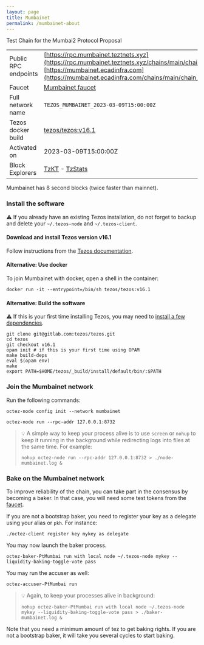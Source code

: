 ```yaml
---
layout: page
title: Mumbainet
permalink: /mumbainet-about
---
```


Test Chain for the Mumbai2 Protocol Proposal

| | |
|-------|---------------------|
| Public RPC endpoints | [https://rpc.mumbainet.teztnets.xyz](https://rpc.mumbainet.teztnets.xyz/chains/main/chain_id)<br/>[https://mumbainet.ecadinfra.com](https://mumbainet.ecadinfra.com/chains/main/chain_id)<br/> |
| Faucet | [Mumbainet faucet](https://faucet.mumbainet.teztnets.xyz) |
| Full network name | `TEZOS_MUMBAINET_2023-03-09T15:00:00Z` |
| Tezos docker build | [tezos/tezos:v16.1](https://hub.docker.com/r/tezos/tezos/tags?page=1&ordering=last_updated&name=v16.1) |
| Activated on | 2023-03-09T15:00:00Z |
| Block Explorers | [TzKT](https://mumbainet.tzkt.io) - [TzStats](https://mumbai.tzstats.com) |


Mumbainet has 8 second blocks (twice faster than mainnet).


### Install the software

⚠️  If you already have an existing Tezos installation, do not forget to backup and delete your `~/.tezos-node` and `~/.tezos-client`.


#### Download and install Tezos version v16.1

Follow instructions from the [Tezos documentation](https://tezos.gitlab.io/introduction/howtoget.html#installing-binaries).


#### Alternative: Use docker

To join Mumbainet with docker, open a shell in the container:

```
docker run -it --entrypoint=/bin/sh tezos/tezos:v16.1
```

#### Alternative: Build the software

⚠️  If this is your first time installing Tezos, you may need to [install a few dependencies](https://tezos.gitlab.io/introduction/howtoget.html#setting-up-the-development-environment-from-scratch).

```
git clone git@gitlab.com:tezos/tezos.git
cd tezos
git checkout v16.1
opam init # if this is your first time using OPAM
make build-deps
eval $(opam env)
make
export PATH=$HOME/tezos/_build/install/default/bin/:$PATH
```

### Join the Mumbainet network

Run the following commands:

```
octez-node config init --network mumbainet

octez-node run --rpc-addr 127.0.0.1:8732
```

> 💡 A simple way to keep your process alive is to use `screen` or `nohup` to keep it running in the background while redirecting logs into files at the same time. For example:
>
> ```bash=13
> nohup octez-node run --rpc-addr 127.0.0.1:8732 > ./node-mumbainet.log &
> ```




### Bake on the Mumbainet network

To improve reliability of the chain, you can take part in the consensus by becoming a baker. In that case, you will need some test tokens from the [faucet](https://faucet.mumbainet.teztnets.xyz).

If you are not a bootstrap baker, you need to register your key as a delegate using your alias or `pkh`. For instance:
```bash=2
./octez-client register key mykey as delegate
```

You may now launch the baker process.
```bash=3
octez-baker-PtMumbai run with local node ~/.tezos-node mykey --liquidity-baking-toggle-vote pass
```

You may run the accuser as well:
```bash=3
octez-accuser-PtMumbai run
```

> 💡 Again, to keep your processes alive in background:
>
> ```bash=4
> nohup octez-baker-PtMumbai run with local node ~/.tezos-node mykey --liquidity-baking-toggle-vote pass > ./baker-mumbainet.log &
> ```

Note that you need a minimum amount of tez to get baking rights. If you are not a bootstrap baker, it will take you several cycles to start baking.



